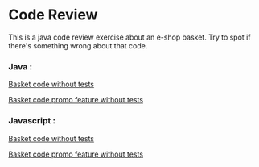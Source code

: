 # Code Review

This is a java code review exercise about an e-shop basket.
Try to spot if there's something wrong about that code.

### Java :
 
[Basket code without tests](https://github.com/Tarcaye/code-review-interview/pull/1/files)

[Basket code promo feature without tests](https://github.com/Tarcaye/code-review-interview/pull/2/files)


### Javascript :

[Basket code without tests](https://github.com/Tarcaye/code-review-interview/pull/1/files)

[Basket code promo feature without tests](https://github.com/Tarcaye/code-review-interview/pull/2/files)
